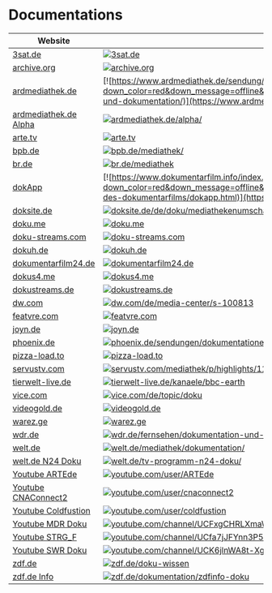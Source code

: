 # Documentations

|Website|Status|Remark|
|-|-|-|
|[3sat.de](https://3sat.de/)|[![3sat.de](https://img.shields.io/website?down_color=red&down_message=offline&up_color=green&up_message=online&url=https%3A%2F%2F3sat.de)](https://3sat.de/)|-|
|[archive.org](https://archive.org/)|[![archive.org](https://img.shields.io/website?down_color=red&down_message=offline&up_color=green&up_message=online&url=https%3A%2F%2Farchive.org)](https://archive.org/)|-|
|[ardmediathek.de](https://www.ardmediathek.de/sendung/reportage-und-dokumentation/)|[![https://www.ardmediathek.de/sendung/reportage-und-dokumentation/](https://img.shields.io/website?down_color=red&down_message=offline&up_color=green&up_message=online&url=https%3A%2F%2Fhttps://www.ardmediathek.de/sendung/reportage-und-dokumentation/)](https://www.ardmediathek.de/sendung/reportage-und-dokumentation/)|-|
|[ardmediathek.de Alpha](https://ardmediathek.de/alpha/)|[![ardmediathek.de/alpha/](https://img.shields.io/website?down_color=red&down_message=offline&up_color=green&up_message=online&url=https%3A%2F%2Fardmediathek.de/alpha/)](https://ardmediathek.de/alpha/)|-|
|[arte.tv](https://arte.tv/)|[![arte.tv](https://img.shields.io/website?down_color=red&down_message=offline&up_color=green&up_message=online&url=https%3A%2F%2Farte.tv)](https://arte.tv/)|-|
|[bpb.de](https://bpb.de/mediathek/)|[![bpb.de/mediathek/](https://img.shields.io/website?down_color=red&down_message=offline&up_color=green&up_message=online&url=https%3A%2F%2Fbpb.de/mediathek/)](https://bpb.de/mediathek/)|-|
|[br.de](https://br.de/mediathek/)|[![br.de/mediathek](https://img.shields.io/website?down_color=red&down_message=offline&up_color=green&up_message=online&url=https%3A%2F%2Fbr.de/mediathek)](https://br.de/mediathek/)|-|
|[dokApp](https://www.dokumentarfilm.info/index.php/haus-des-dokumentarfilms/dokapp.html/)|[![https://www.dokumentarfilm.info/index.php/haus-des-dokumentarfilms/dokapp.html](https://img.shields.io/website?down_color=red&down_message=offline&up_color=green&up_message=online&url=https%3A%2F%2Fhttps://www.dokumentarfilm.info/index.php/haus-des-dokumentarfilms/dokapp.html)](https://www.dokumentarfilm.info/index.php/haus-des-dokumentarfilms/dokapp.html/)|-|
|[doksite.de](https://doksite.de/de/doku/mediathekenumschau/)|[![doksite.de/de/doku/mediathekenumschau](https://img.shields.io/website?down_color=red&down_message=offline&up_color=green&up_message=online&url=https%3A%2F%2Fdoksite.de/de/doku/mediathekenumschau)](https://doksite.de/de/doku/mediathekenumschau/)|-|
|[doku.me](http://doku.me/)|[![doku.me](https://img.shields.io/website?down_color=red&down_message=offline&up_color=green&up_message=online&url=http%3A%2F%2Fdoku.me)](http://doku.me/)|-|
|[doku-streams.com](http://doku-streams.com/)|[![doku-streams.com](http://img.shields.io/website?down_color=red&down_message=offline&up_color=green&up_message=online&url=http%3A%2F%2Fdoku-streams.com)](http://doku-streams.com/)|-|
|[dokuh.de](https://dokuh.de/)|[![dokuh.de](https://img.shields.io/website?down_color=red&down_message=offline&up_color=green&up_message=online&url=https%3A%2F%2Fdokuh.de)](https://dokuh.de/)|-|
|[dokumentarfilm24.de](https://dokumentarfilm24.de/)|[![dokumentarfilm24.de](https://img.shields.io/website?down_color=red&down_message=offline&up_color=green&up_message=online&url=https%3A%2F%2Fdokumentarfilm24.de)](https://dokumentarfilm24.de/)|-|
|[dokus4.me](http://dokus4.me/)|[![dokus4.me](http://img.shields.io/website?down_color=red&down_message=offline&up_color=green&up_message=online&url=http%3A%2F%2Fdokus4.me)](http://dokus4.me/)|-|
|[dokustreams.de](https://dokustreams.de/)|[![dokustreams.de](https://img.shields.io/website?down_color=red&down_message=offline&up_color=green&up_message=online&url=https%3A%2F%2Fdokustreams.de)](https://dokustreams.de/)|-|
|[dw.com](https://dw.com/de/media-center/s-100813/)|[![dw.com/de/media-center/s-100813](https://img.shields.io/website?down_color=red&down_message=offline&up_color=green&up_message=online&url=https%3A%2F%2Fdw.com/de/media-center/s-100813)](https://dw.com/de/media-center/s-100813/)|-|
|[featvre.com](https://featvre.com/)|[![featvre.com](https://img.shields.io/website?down_color=red&down_message=offline&up_color=green&up_message=online&url=https%3A%2F%2Ffeatvre.com)](https://featvre.com/)|-|
|[joyn.de](https://joyn.de/)|[![joyn.de](https://img.shields.io/website?down_color=red&down_message=offline&up_color=green&up_message=online&url=https%3A%2F%2Fjoyn.de)](https://joyn.de/)|-|
|[phoenix.de](https://phoenix.de/sendungen/dokumentationen-s-121583.html/)|[![phoenix.de/sendungen/dokumentationen-s-121583.html](https://img.shields.io/website?down_color=red&down_message=offline&up_color=green&up_message=online&url=https%3A%2F%2Fphoenix.de/sendungen/dokumentationen-s-121583.html)](https://phoenix.de/sendungen/dokumentationen-s-121583.html/)|-|
|[pizza-load.to](https://pizza-load.to/)|[![pizza-load.to](https://img.shields.io/website?down_color=red&down_message=offline&up_color=green&up_message=online&url=https%3A%2F%2Fpizza-load.to)](https://pizza-load.to/)|-|
|[servustv.com](https://servustv.com/mediathek/p/highlights/119757/)|[![servustv.com/mediathek/p/highlights/119757/](https://img.shields.io/website?down_color=red&down_message=offline&up_color=green&up_message=online&url=https%3A%2F%2Fservustv.com/mediathek/p/highlights/119757/)](https://servustv.com/mediathek/p/highlights/119757/)|-|
|[tierwelt-live.de](https://tierwelt-live.de/kanaele/bbc-earth/)|[![tierwelt-live.de/kanaele/bbc-earth](https://img.shields.io/website?down_color=red&down_message=offline&up_color=green&up_message=online&url=https%3A%2F%2Ftierwelt-live.de/kanaele/bbc-earth)](https://tierwelt-live.de/kanaele/bbc-earth/)|-|
|[vice.com](https://vice.com/de/topic/doku/)|[![vice.com/de/topic/doku](https://img.shields.io/website?down_color=red&down_message=offline&up_color=green&up_message=online&url=https%3A%2F%2Fvice.com/de/topic/doku)](https://vice.com/de/topic/doku/)|-|
|[videogold.de](https://videogold.de/)|[![videogold.de](https://img.shields.io/website?down_color=red&down_message=offline&up_color=green&up_message=online&url=https%3A%2F%2Fvideogold.de)](https://videogold.de/)|-|
|[warez.ge](https://warez.ge/)|[![warez.ge](https://img.shields.io/website?down_color=red&down_message=offline&up_color=green&up_message=online&url=https%3A%2F%2Fwarez.ge)](https://warez.ge/)|-|
|[wdr.de](https://wdr.de/fernsehen/dokumentation-und-reportage/videos/doku-kanal-100.html/)|[![wdr.de/fernsehen/dokumentation-und-reportage/videos/doku-kanal-100.html](https://img.shields.io/website?down_color=red&down_message=offline&up_color=green&up_message=online&url=https%3A%2F%2Fwdr.de/fernsehen/dokumentation-und-reportage/videos/doku-kanal-100.html)](https://wdr.de/fernsehen/dokumentation-und-reportage/videos/doku-kanal-100.html/)|-|
|[welt.de](https://welt.de/mediathek/dokumentation/)|[![welt.de/mediathek/dokumentation/](https://img.shields.io/website?down_color=red&down_message=offline&up_color=green&up_message=online&url=https%3A%2F%2Fwelt.de/mediathek/dokumentation/)](https://welt.de/mediathek/dokumentation/)|-|
|[welt.de N24 Doku](https://welt.de/tv-programm-n24-doku/)|[![welt.de/tv-programm-n24-doku/](https://img.shields.io/website?down_color=red&down_message=offline&up_color=green&up_message=online&url=https%3A%2F%2Fwelt.de/tv-programm-n24-doku/)](https://welt.de/tv-programm-n24-doku/)|-|
|[Youtube ARTEde](https://youtube.com/user/ARTEde/)|[![youtube.com/user/ARTEde](https://img.shields.io/website?down_color=red&down_message=offline&up_color=green&up_message=online&url=https%3A%2F%2Fyoutube.com/user/ARTEde)](https://youtube.com/user/ARTEde/)|-|
|[Youtube CNAConnect2](https://youtube.com/user/cnaconnect2/)|[![youtube.com/user/cnaconnect2](https://img.shields.io/website?down_color=red&down_message=offline&up_color=green&up_message=online&url=https%3A%2F%2Fyoutube.com/user/cnaconnect2)](https://youtube.com/user/cnaconnect2/)|-|
|[Youtube Coldfustion](https://youtube.com/user/coldfustion/)|[![youtube.com/user/coldfustion](https://img.shields.io/website?down_color=red&down_message=offline&up_color=green&up_message=online&url=https%3A%2F%2Fyoutube.com/user/coldfustion)](https://youtube.com/user/coldfustion/)|-|
|[Youtube MDR Doku](https://youtube.com/channel/UCFxgCHRLXmaW3YUyDsikoSw/)|[![youtube.com/channel/UCFxgCHRLXmaW3YUyDsikoSw](https://img.shields.io/website?down_color=red&down_message=offline&up_color=green&up_message=online&url=https%3A%2F%2Fyoutube.com/channel/UCFxgCHRLXmaW3YUyDsikoSw)](https://youtube.com/channel/UCFxgCHRLXmaW3YUyDsikoSw/)|-|
|[Youtube STRG_F](https://youtube.com/channel/UCfa7jJFYnn3P5LdJXsFkrjw/)|[![youtube.com/channel/UCfa7jJFYnn3P5LdJXsFkrjw](https://img.shields.io/website?down_color=red&down_message=offline&up_color=green&up_message=online&url=https%3A%2F%2Fyoutube.com/channel/UCfa7jJFYnn3P5LdJXsFkrjw)](https://youtube.com/channel/UCfa7jJFYnn3P5LdJXsFkrjw/)|-|
|[Youtube SWR Doku](https://youtube.com/channel/UCK6jlnWA8t-XgUxwZJJHkQA/)|[![youtube.com/channel/UCK6jlnWA8t-XgUxwZJJHkQA](https://img.shields.io/website?down_color=red&down_message=offline&up_color=green&up_message=online&url=https%3A%2F%2Fyoutube.com/channel/UCK6jlnWA8t-XgUxwZJJHkQA)](https://youtube.com/channel/UCK6jlnWA8t-XgUxwZJJHkQA/)|-|
|[zdf.de](https://zdf.de/doku-wissen/)|[![zdf.de/doku-wissen](https://img.shields.io/website?down_color=red&down_message=offline&up_color=green&up_message=online&url=https%3A%2F%2Fzdf.de/doku-wissen)](https://zdf.de/doku-wissen/)|-|
|[zdf.de Info](https://zdf.de/dokumentation/zdfinfo-doku/)|[![zdf.de/dokumentation/zdfinfo-doku](https://img.shields.io/website?down_color=red&down_message=offline&up_color=green&up_message=online&url=https%3A%2F%2Fzdf.de/dokumentation/zdfinfo-doku)](https://zdf.de/dokumentation/zdfinfo-doku/)|-|